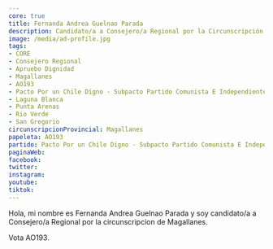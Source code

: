 ```yaml
---
core: true
title: Fernanda Andrea Guelnao Parada
description: Candidato/a a Consejero/a Regional por la Circunscripción de Magallanes
image: /media/ad-profile.jpg
tags:
- CORE
- Consejero Regional
- Apruebo Dignidad
- Magallanes
- AO193
- Pacto Por un Chile Digno - Subpacto Partido Comunista E Independientes - Independientes
- Laguna Blanca
- Punta Arenas
- Rio Verde
- San Gregorio
circunscripcionProvincial: Magallanes
papeleta: AO193
partido: Pacto Por un Chile Digno - Subpacto Partido Comunista E Independientes - Independientes
paginaWeb:
facebook:
twitter:
instagram:
youtube:
tiktok:
---
```

Hola, mi nombre es Fernanda Andrea Guelnao Parada y soy candidato/a a Consejero/a Regional por la circunscripcion de Magallanes.

Vota AO193.